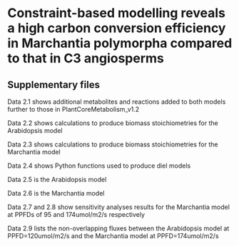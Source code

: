 # Constraint-based modelling reveals a high carbon conversion efficiency in Marchantia polymorpha compared to that in C3 angiosperms

## Supplementary files 

Data 2.1 shows additional metabolites and reactions added to both models further to those in PlantCoreMetabolism_v1.2

Data 2.2 shows calculations to produce biomass stoichiometries for the Arabidopsis model

Data 2.3 shows calculations to produce biomass stoichiometries for the Marchantia model

Data 2.4 shows Python functions used to produce diel models

Data 2.5 is the Arabidopsis model

Data 2.6 is the Marchantia model

Data 2.7 and 2.8 show sensitivity analyses results for the Marchantia model at PPFDs of 95 and 174umol/m2/s respectively

Data 2.9 lists the non-overlapping fluxes between the Arabidopsis model at PPFD=120umol/m2/s and the Marchantia model at PPFD=174umol/m2/s


